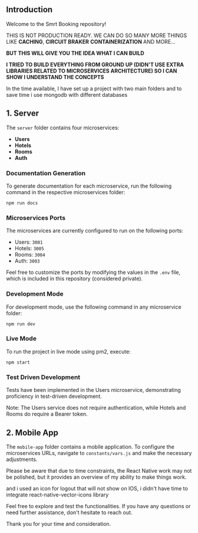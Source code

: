 Introduction
------------

Welcome to the Smrt Booking repository! 


THIS IS NOT PRODUCTION READY. WE CAN DO SO MANY MORE THINGS LIKE **CACHING**, **CIRCUIT BRAKER** **CONTAINERIZATION** AND MORE...

**BUT THIS WILL GIVE YOU THE IDEA WHAT I CAN BUILD**

**I TRIED TO BUILD EVERYTHING FROM GROUND UP (DIDN'T USE EXTRA LIBRARIES RELATED TO MICROSERVICES ARCHITECTURE) SO I CAN SHOW I UNDERSTAND THE CONCEPTS**

In the time available, I have set up a project with two main folders and to save time i use mongodb with different databases




1\. Server
----------

The `server` folder contains four microservices:

*   **Users**
*   **Hotels**
*   **Rooms**
*   **Auth**

### Documentation Generation

To generate documentation for each microservice, run the following command in the respective microservices folder:

`npm run docs`

### Microservices Ports

The microservices are currently configured to run on the following ports:

*   Users: `3001`
*   Hotels: `3005`
*   Rooms: `3004`
*   Auth: `3003`

Feel free to customize the ports by modifying the values in the `.env` file, which is included in this repository (considered private).

### Development Mode

For development mode, use the following command in any microservice folder:

`npm run dev`

### Live Mode

To run the project in live mode using pm2, execute:

`npm start`

### Test Driven Development

Tests have been implemented in the Users microservice, demonstrating proficiency in test-driven development.

Note: The Users service does not require authentication, while Hotels and Rooms do require a Bearer token.

2\. Mobile App
--------------

The `mobile-app` folder contains a mobile application. To configure the microservices URLs, navigate to `constants/vars.js` and make the necessary adjustments.

Please be aware that due to time constraints, the React Native work may not be polished, but it provides an overview of my ability to make things work.


and i used an icon for logout
that will not show on IOS,
i didn't have time to integrate react-native-vector-icons library

Feel free to explore and test the functionalities. If you have any questions or need further assistance, don't hesitate to reach out.

Thank you for your time and consideration.
